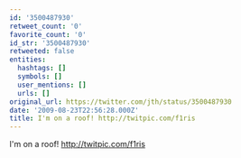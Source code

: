 ```yaml
---
id: '3500487930'
retweet_count: '0'
favorite_count: '0'
id_str: '3500487930'
retweeted: false
entities:
  hashtags: []
  symbols: []
  user_mentions: []
  urls: []
original_url: https://twitter.com/jth/status/3500487930
date: '2009-08-23T22:56:28.000Z'
title: I'm on a roof! http://twitpic.com/f1ris
---
```


I'm on a roof! http://twitpic.com/f1ris